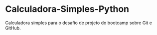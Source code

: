 # Calculadora-Simples-Python
Calculadora simples para o desafio de projeto do bootcamp sobre Git e GitHub.
